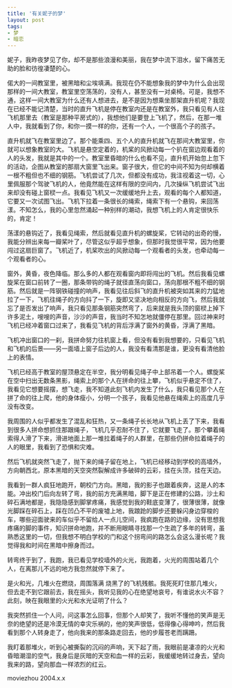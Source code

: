 ```yaml
---
title: '有关妮子的梦'
layout: post
tags: 
- 梦
- 暗恋
---
```

妮子，我昨夜梦见了你，却不是那些浪漫和美丽，我在梦中流下泪水，留下痛苦无助的脸和彷徨凄楚的心。  
        
偌大的一间教室里，被黑暗和尘埃填满。我现在仍不能想象我的梦中为什么会出现那样的一间大教室，教室里空荡荡的，没有人，甚至没有一对桌椅。可是，我想不通，这样一间大教室为什么还有人想进去，是不是因为想乘坐那架直升机呢？我现在已经不能记清楚，当时的直升飞机是停在教室内还是在教室外，我只看见有人往飞机那里去（教室是那种平房式的），我想他们是要登上飞机了，然后，在那一堆人中，我就看到了你，和你一摸一样的你，还有一个人，一个很高个子的孩子。  
   
直升机就飞在教室里边了。那个能乘四、五个人的直升机就飞在那间大教室里，你就可以想象教室的大。飞机是悬空定着的，机桨的风掀动每一个扒在窗边观看着的人的头发，我就是其中的一个。教室里昏暗的什么也看不见，直升机开始忽上忽下的活动，企图从教室的那扇大窗里飞出来。窗子很大，但它的中间不知为何却横着一根不粗但也不细的钢筋。飞机尝试了几次，但都没有成功，我注视着这一切，心里佩服那个驾驶飞机的人，他竟然能在这样有限的空间内，几次操纵飞机尝试飞出来却没有碰上窗棂一点。我看见飞机又一次缓缓地升上去，观看的每个人都知道，它要又一次试图飞出。飞机下拉着一条很长的绳索，绳索下有一个悬钩，来回荡漾。不知怎么，我的心里忽然涌起一种别样的潮动，我想飞机上的人肯定很快乐的，肯定！  
   
荡漾的悬钩近了，我看见绳索，然后就看见直升机的螺旋桨，它转动的出奇的慢，我能分辨出来每一瓣桨叶了，尽管这似乎超乎想象，但那时我觉很平常，因为他要闯过这扇巨窗了。飞机近了，机桨吹出的风掀动每一个观看者的头发，也牵动每一个观看者的心。  
   
窗外，黄昏，夜色降临。那么多的人都在观看窗内即将闯出的飞机。然后我看见螺旋桨在窗口前转了一圈，那条带钩的绳子就径直荡向窗口，荡向那根不粗不细的钢筋。然后就是一阵钢铁碰撞的响声，我看见往后斜飞的直升机被突如其来的力猛地拉了一下，飞机往绳子的方向抖了一下，旋即又坚决地向相反的方向飞，然后我就忘了是否发出了响声，我只看见那条钢筋突然弯了，后来就是我头顶的窗棂上掉下许多泥土，嗖嗖的声音，沙沙的声音，我当时不知怎地就僵停在那里。回过神来时飞机已经冲着窗口过来了，我看见飞机的背后浮满了窗外的黄昏，浮满了黑暗。  
   
飞机冲出窗口的一刹，我拼命努力往机窗上看，但没有看到我想要的，只看见飞机和飞机的后景——另一面墙上窗子后边的人，我没有看清那是谁，更没有看清他脸上的表情。  
   
飞机已经高于教室的屋顶悬定在半空，我分明看见绳子中上部吊着一个人。螺旋桨在空中扫出无数条黑影，绳索上的那个人在拼命的往上攀，飞机似乎悬定不住了，我看见它想要摇摆，想飞走，我不知道此刻飞机内发生了什么，我只看见那个人在拼了命的往上爬，他的身体瘦小，分明一个孩子，我看见他悬在绳索上的高度几乎没有改变。  
   
我周围的人似乎都发生了混乱和狂热，又一条绳子长长地从飞机上丢了下来，我看到很多人拼命想抓住那跟绳子，飞机几乎忍耐不住了，它就要飞走了。那个攀着绳索得人滑了下来，滑进地面上那一堆拉着绳子的人群里，在那些仍拼命拉着绳子的人的眼里，我看到了恐惧和灾难。  
  
然后飞机就突然飞走了，抛下来的绳子留在地上，飞机已经移动到学校的高墙外，方向朝西北，原本黑暗的天空突然裂解成许多破碎的云彩，挂在头顶，挂在天边。  
   
我看到一群人疯狂地跑开，朝校门方向。黑暗，我的影子也跟着疾奔，这是人的本能。冲出校门后向左转了弯，我的前方充满黑暗，脚下是正在修建的公路，沙土和碎石满地都是，我隐隐感到脚掌疼痛，我感觉到我的鞋底变薄了，很薄很薄，就像光脚踩在碎石上，踩在凹凸不平的废墟上地，我踉跄的脚步还要躲闪身边穿梭的车，哪些迎面驶来的车似乎不留给人一点儿空间，我疯跑在路的边缘，没有思想我疼痛的脚的事件，知识拼命地跑，并不断用眼睛寻找那一个生疏了多年的转弯，虽熟悉这里的一切，但我想不明白学校的门和这个拐弯间的路怎么会这么漫长呢？我觉得我和时间在黑暗中擦身而过。  
   
转弯终于到了，我跑，我已看见学校墙外的火光，我跑着，火光的周围站着几个人，在离那儿不远的地方我忽然就停下来了。  
   
是火和光，几堆火在燃烧，周围落满 烧黑了的飞机残骸。我死死盯住那几堆火，但去走不到它跟前去，我在摇头，我听见我的心在绝望地哀号，有谁说水火不容？此刻，映在我眼里的火光和水光证明了什么？  
   
我突然抓住一个人问，问这事怎么回事，但那个人却笑了，我听不懂他的笑声是无奈的绝望的还是冷漠无情的幸灾乐祸的，他的笑声很低，低得像心得呻吟，然后我看到那个人转身走了，他向我来的那条路走回去，他的步履苍老而蹒跚。  
   
我盯着那堆火，听到心被撕裂的沉闷的声响，天下起了雨，我眼前是凄凉的火光和昏暗潮湿的空气，我身后是灰暗的天空和血一样的云彩，我缓缓地转过身去，望向我来的路，望向那血一样浓烈的红云。  
  
moviezhou 2004.x.x  
  
